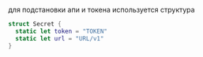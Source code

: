 для подстановки апи и токена используется структура

```swift
struct Secret {
  static let token = "TOKEN"
  static let url = "URL/v1"
}
```
